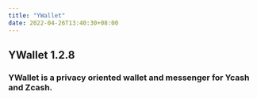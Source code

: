```yaml
---
title: "YWallet"
date: 2022-04-26T13:40:30+08:00
---
```


<div class="mx-auto px-6">
<h2 class="uppercase text-4xl font-bold mb-2 text-white">
    YWallet 1.2.8
</h2>
<h3 class="text-2xl mb-8 text-white">
    YWallet is a privacy oriented wallet and messenger for Ycash
and Zcash.
</h3>
</div>

<div class="youtube-player" data-id="3fhn7xV534A"></div>
</div>

<link href="main.css" rel=stylesheet integrity>
<link href="youtube.css" rel=stylesheet integrity>
<script src="youtube.js"></script>
